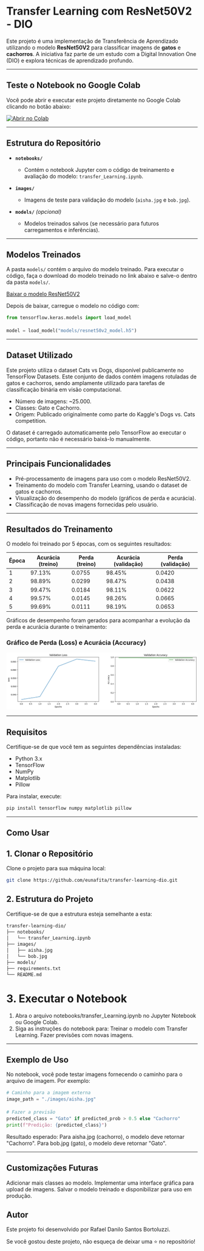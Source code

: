 # Transfer Learning com ResNet50V2 - DIO

Este projeto é uma implementação de Transferência de Aprendizado utilizando o modelo **ResNet50V2** para classificar imagens de **gatos** e **cachorros**. A iniciativa faz parte de um estudo com a Digital Innovation One (DIO) e explora técnicas de aprendizado profundo.

---

## Teste o Notebook no Google Colab

Você pode abrir e executar este projeto diretamente no Google Colab clicando no botão abaixo:

[![Abrir no Colab](https://colab.research.google.com/assets/colab-badge.svg)](https://colab.research.google.com/github/eunafita/transfer-learning-dio/blob/main/notebooks/transfer_Learning.ipynb)

---

## **Estrutura do Repositório**

- **`notebooks/`**
  - Contém o notebook Jupyter com o código de treinamento e avaliação do modelo: `transfer_Learning.ipynb`.
  
- **`images/`**
  - Imagens de teste para validação do modelo (`aisha.jpg` e `bob.jpg`).
  
- **`models/`** *(opcional)*
  - Modelos treinados salvos (se necessário para futuros carregamentos e inferências).

---

## Modelos Treinados

A pasta `models/` contém o arquivo do modelo treinado. Para executar o código, faça o download do modelo treinado no link abaixo e salve-o dentro da pasta `models/`.

[Baixar o modelo ResNet50V2](https://drive.google.com/uc?export=download&id=1XbwjGB1NsEEUmFG0WeGA7s22P0EBJnSd)

Depois de baixar, carregue o modelo no código com:

```python
from tensorflow.keras.models import load_model

model = load_model("models/resnet50v2_model.h5")
```

---

## **Dataset Utilizado**

Este projeto utiliza o dataset Cats vs Dogs, disponível publicamente no TensorFlow Datasets. Este conjunto de dados contém imagens rotuladas de gatos e cachorros, sendo amplamente utilizado para tarefas de classificação binária em visão computacional.

- Número de imagens: ~25.000.
- Classes: Gato e Cachorro.
- Origem: Publicado originalmente como parte do Kaggle's Dogs vs. Cats competition.

O dataset é carregado automaticamente pelo TensorFlow ao executar o código, portanto não é necessário baixá-lo manualmente.

---

## **Principais Funcionalidades**
- Pré-processamento de imagens para uso com o modelo ResNet50V2.
- Treinamento do modelo com Transfer Learning, usando o dataset de gatos e cachorros.
- Visualização do desempenho do modelo (gráficos de perda e acurácia).
- Classificação de novas imagens fornecidas pelo usuário.

---

## **Resultados do Treinamento**

O modelo foi treinado por 5 épocas, com os seguintes resultados:

| Época | Acurácia (treino) | Perda (treino) | Acurácia (validação) | Perda (validação) |
|-------|-------------------|----------------|----------------------|-------------------|
| 1     | 97.13%           | 0.0755         | 98.45%              | 0.0420           |
| 2     | 98.89%           | 0.0299         | 98.47%              | 0.0438           |
| 3     | 99.47%           | 0.0184         | 98.11%              | 0.0622           |
| 4     | 99.57%           | 0.0145         | 98.26%              | 0.0665           |
| 5     | 99.69%           | 0.0111         | 98.19%              | 0.0653           |


Gráficos de desempenho foram gerados para acompanhar a evolução da perda e acurácia durante o treinamento:

### Gráfico de Perda (Loss) e Acurácia (Accuracy)
![Validation Loss | Validation Accuracy](images/validation_loss.png)

---

## **Requisitos**

Certifique-se de que você tem as seguintes dependências instaladas:

- Python 3.x
- TensorFlow
- NumPy
- Matplotlib
- Pillow

Para instalar, execute:

```bash
pip install tensorflow numpy matplotlib pillow
```

---

## **Como Usar**

## 1. Clonar o Repositório

Clone o projeto para sua máquina local:

```bash
git clone https://github.com/eunafita/transfer-learning-dio.git
```

## 2. Estrutura do Projeto

Certifique-se de que a estrutura esteja semelhante a esta:

```arduino
transfer-learning-dio/
├── notebooks/
│   └── transfer_Learning.ipynb
├── images/
│   ├── aisha.jpg
│   └── bob.jpg
├── models/
├── requirements.txt
└── README.md
```

# **3. Executar o Notebook**

1. Abra o arquivo notebooks/transfer_Learning.ipynb no Jupyter Notebook ou Google Colab.
1. Siga as instruções do notebook para:
Treinar o modelo com Transfer Learning.
Fazer previsões com novas imagens.

---

## **Exemplo de Uso**

No notebook, você pode testar imagens fornecendo o caminho para o arquivo de imagem. Por exemplo:

```python
# Caminho para a imagem externa
image_path = "./images/aisha.jpg"

# Fazer a previsão
predicted_class = "Gato" if predicted_prob > 0.5 else "Cachorro"
print(f"Predição: {predicted_class}")
```

Resultado esperado:
Para aisha.jpg (cachorro), o modelo deve retornar "Cachorro".
Para bob.jpg (gato), o modelo deve retornar "Gato".

---

## **Customizações Futuras**

Adicionar mais classes ao modelo.
Implementar uma interface gráfica para upload de imagens.
Salvar o modelo treinado e disponibilizar para uso em produção.

## **Autor**

Este projeto foi desenvolvido por Rafael Danilo Santos Bortoluzzi.

Se você gostou deste projeto, não esqueça de deixar uma ⭐ no repositório!













